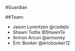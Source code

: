 #Guardian

##Team:
* Jason Lorentzen @codejlo
* Shawn Tuttle @ShawnTe
* Armon Arcuri @armoney
* Eric Booker @ericbooker12

